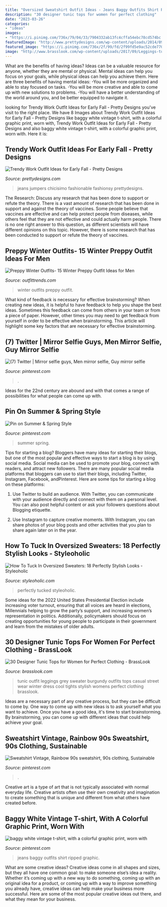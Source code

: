 ```yaml
---
title: "Oversized Sweatshirt Outfit Ideas - Jeans Baggy Outfits Shirt Ripped Graphic"
description: "30 designer tunic tops for women for perfect clothing"
date: "2023-03-26"
categories:
- "ideas"
images:
- "https://i.pinimg.com/736x/79/04/33/7904332ab13fc4cffa54ebc78cd574bc.jpg"
featuredImage: "http://www.prettydesigns.com/wp-content/uploads/2014/09/Orange-Sweater-for-Early-Fall.jpg"
featured_image: "https://i.pinimg.com/736x/2f/99/fd/2f99fd5e9ac52cde770d389b7ac16558.jpg"
image: "http://www.brasslook.com/wp-content/uploads/2017/09/Leggings-tunic-and-sweater..jpg"
---
```



What are the benefits of having ideas?
Ideas can be a valuable resource for anyone, whether they are mental or physical. Mental ideas can help you focus on your goals, while physical ideas can help you achieve them. Here are three benefits of having mental ideas: 
-You will be more organized and able to stay focused on tasks. 
-You will be more creative and able to come up with new solutions to problems. 
-You will have a better understanding of the world around you, and be better equipped to navigate it.

	

		
looking for Trendy Work Outfit Ideas for Early Fall - Pretty Designs you've visit to the right place. We have 8 Images about Trendy Work Outfit Ideas for Early Fall - Pretty Designs like baggy white vintage t-shirt, with a colorful graphic print, worn with, Trendy Work Outfit Ideas for Early Fall - Pretty Designs and also baggy white vintage t-shirt, with a colorful graphic print, worn with. Here it is:
		
    
## Trendy Work Outfit Ideas For Early Fall - Pretty Designs

<img loading=lazy src="http://www.prettydesigns.com/wp-content/uploads/2014/09/Orange-Sweater-for-Early-Fall.jpg" onerror="this.onerror=null;this.src='https://tse1.mm.bing.net/th?id=OIP.G99dcSe8vZEkUGF6IsTEowHaK2&amp;pid=15.1';" alt="Trendy Work Outfit Ideas for Early Fall - Pretty Designs">

_Source: prettydesigns.com_

>jeans jumpers chicisimo fashionable fashionsy prettydesigns. 

	

The Research: Discuss any research that has been done to support or refute the theory.
There is a vast amount of research that has been done in support and against the theory of vaccines. Some people believe that vaccines are effective and can help protect people from diseases, while others feel that they are not effective and could actually harm people. There is no one right answer to this question, as different scientists will have different opinions on this topic. However, there is some research that has been conducted to support or refute the theory of vaccines.

    
## Preppy Winter Outfits- 15 Winter Preppy Outfit Ideas For Men

<img loading=lazy src="https://www.outfittrends.com/wp-content/uploads/2015/10/preppy-winter-outfits-for-men-10.jpg" onerror="this.onerror=null;this.src='https://tse1.mm.bing.net/th?id=OIP.0_gu3nXv-d1InvZFSeeSAwAAAA&amp;pid=15.1';" alt="Preppy Winter Outfits- 15 Winter Preppy Outfit Ideas for Men">

_Source: outfittrends.com_

>winter outfits preppy outfit. 

	

What kind of feedback is necessary for effective brainstorming?
When creating new ideas, it is helpful to have feedback to help you shape the best ideas. Sometimes this feedback can come from others in your team or from a piece of paper. However, other times you may need to get feedback from yourself in order to be effective when brainstorming. This article will highlight some key factors that are necessary for effective brainstorming.

    
## (7) Twitter | Mirror Selfie Guys, Men Mirror Selfie, Guy Mirror Selfie

<img loading=lazy src="https://i.pinimg.com/736x/79/04/33/7904332ab13fc4cffa54ebc78cd574bc.jpg" onerror="this.onerror=null;this.src='https://tse2.mm.bing.net/th?id=OIP.IbF7WpOvqkBc12Gn0gR7lwHaJ3&amp;pid=15.1';" alt="(7) Twitter | Mirror selfie guys, Men mirror selfie, Guy mirror selfie">

_Source: pinterest.com_

>. 

	

Ideas for the 22nd century are abound and with that comes a range of possibilities for what people can come up with.

    
## Pin On Summer &amp; Spring Style

<img loading=lazy src="https://i.pinimg.com/736x/cd/7d/7e/cd7d7ec849cd9e0884d2ac4ac21c46b8.jpg" onerror="this.onerror=null;this.src='https://tse1.mm.bing.net/th?id=OIP.rgZIQDwHW54forvQSYWBbAHaJ4&amp;pid=15.1';" alt="Pin on Summer &amp; Spring Style">

_Source: pinterest.com_

>summer spring. 

	

Tips for starting a blog?
Bloggers have many ideas for starting their blogs, but one of the most popular and effective ways to start a blog is by using social media. Social media can be used to promote your blog, connect with readers, and attract new followers. There are many popular social media platforms that bloggers can use to start their blogs, including Twitter, Instagram, Facebook, andPinterest. Here are some tips for starting a blog on these platforms:
1. Use Twitter to build an audience. With Twitter, you can communicate with your audience directly and connect with them on a personal level. You can also post helpful content or ask your followers questions about Blogging etiquette.

2. Use Instagram to capture creative moments. With Instagram, you can share photos of your blog posts and other activities that you plan to share again later on in the year.

    
## How To Tuck In Oversized Sweaters: 18 Perfectly Stylish Looks - Styleoholic

<img loading=lazy src="https://i.styleoholic.com/2015/12/how-to-tuck-in-oversized-sweaters-18-perfectly-stylish-looks-8.jpg" onerror="this.onerror=null;this.src='https://tse3.mm.bing.net/th?id=OIP.odOdbdFDmYF9ulhJh18GzAHaLG&amp;pid=15.1';" alt="How To Tuck In Oversized Sweaters: 18 Perfectly Stylish Looks - Styleoholic">

_Source: styleoholic.com_

>perfectly tucked styleoholic. 

	

Some ideas for the 2022 United States Presidential Election include increasing voter turnout, ensuring that all voices are heard in elections, Millennials helping to grow the party’s support, and increasing women’s representation in politics. Additionally, policymakers should focus on creating opportunities for young people to participate in their government and learn from the mistakes of older adults.

    
## 30 Designer Tunic Tops For Women For Perfect Clothing - BrassLook

<img loading=lazy src="http://www.brasslook.com/wp-content/uploads/2017/09/Leggings-tunic-and-sweater..jpg" onerror="this.onerror=null;this.src='https://tse4.mm.bing.net/th?id=OIP.gW5GKT6LNLgfpUNphMi3MAB2Es&amp;pid=15.1';" alt="30 Designer Tunic Tops for Women for Perfect Clothing - BrassLook">

_Source: brasslook.com_

>tunic outfit leggings grey sweater burgundy outfits tops casual street wear winter dress cool tights stylish womens perfect clothing brasslook. 

	

Ideas are a necessary part of any creative process, but they can be difficult to come by. One way to come up with new ideas is to ask yourself what you want to achieve. Once you have a good idea, it's time to start brainstorming. By brainstorming, you can come up with different ideas that could help achieve your goal.

    
## Sweatshirt Vintage, Rainbow 90s Sweatshirt, 90s Clothing, Sustainable

<img loading=lazy src="https://i.pinimg.com/736x/62/1d/4d/621d4d22e86829cf10da32d56f3fc6bb.jpg" onerror="this.onerror=null;this.src='https://tse1.mm.bing.net/th?id=OIP.M-QKdCLmjJVQVconXHDKJAHaLI&amp;pid=15.1';" alt="Sweatshirt Vintage, Rainbow 90s sweatshirt, 90s clothing, Sustainable">

_Source: pinterest.com_

>. 

	

Creative art is a type of art that is not typically associated with normal everyday life. Creative artists often use their own creativity and imagination to create something that is unique and different from what others have created before.

    
## Baggy White Vintage T-shirt, With A Colorful Graphic Print, Worn With

<img loading=lazy src="https://i.pinimg.com/736x/2f/99/fd/2f99fd5e9ac52cde770d389b7ac16558.jpg" onerror="this.onerror=null;this.src='https://tse1.mm.bing.net/th?id=OIP.UWfCn3GNcP0gc9JVKzQIJgHaJ3&amp;pid=15.1';" alt="baggy white vintage t-shirt, with a colorful graphic print, worn with">

_Source: pinterest.com_

>jeans baggy outfits shirt ripped graphic. 

	

What are some creative ideas?
Creative ideas come in all shapes and sizes, but they all have one common goal: to make someone else’s idea a reality. Whether it’s coming up with a new way to do something, coming up with an original idea for a product, or coming up with a way to improve something you already have, creative ideas can help make your business more successful. Here are some of the most popular creative ideas out there, and what they mean for your business.

